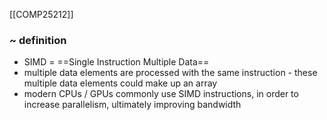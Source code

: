 [[COMP25212]]

### ~ definition
- SIMD = ==Single Instruction Multiple Data==
- multiple data elements are processed with the same instruction - these multiple data elements could make up an array
- modern CPUs / GPUs commonly use SIMD instructions, in order to increase parallelism, ultimately improving bandwidth